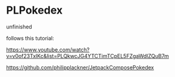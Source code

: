 # PLPokedex

unfinished

follows this tutorial:

https://www.youtube.com/watch?v=v0of23TxIKc&list=PLQkwcJG4YTCTimTCpEL5FZgaWdIZQuB7m

https://github.com/philipplackner/JetpackComposePokedex

